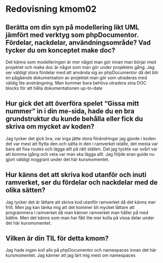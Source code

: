 ---
---
Redovisning kmom02
=========================

Berätta om din syn på modellering likt UML jämfört med verktyg som phpDocumentor. Fördelar, nackdelar, användningsområde? Vad tycker du om konceptet make doc? 
----

Det känns som modelleringen är mer något man gör innan man börjar med projektet och make doc är något som man gör under projektets gång. Jag ser väldigt stora fördelar med att använda sig av phpDocumentor då det blir en pågående dokumentation av projektet man gör som utraderas med väldig lite ansträngning. Man kommer bara behöva utradera sina DOC blocks för att hålla dokumentationen up-to-date 
 
 
Hur gick det att överföra spelet “Gissa mitt nummer” in i din me-sida, hade du en bra grundstruktur du kunde behålla eller fick du skriva om mycket av koden? 
----
Jag tycker det gick bra, var inga jätte stora förändringar jag gjorde i koden det var mest att flytta den och sätta in den i ramverket iställe, det mesta var bara att fixa routes och lägga allt på rätt ställen. Det jag tyckte var svårt var att komma igång och veta var man ska lägga allt. Jag följde eran guide nu gjort väldigt noggrant under det här kursmomentet. 
 
Hur känns det att skriva kod utanför och inuti ramverket, ser du fördelar och nackdelar med de olika sätten? 
----
Jag tycker det är lättare att skriva kod utanför ramverket då det känns mer fritt. Men jag kan tänka mig att det kommer bli mycket lättare att programmera i ramverket då man känner ramverket man håller på med bättre. Men det känns som man har fått lite mer kolla på vissa delar under det här kursmomentet. 
 

Vilken är din TIL för detta kmom?
----
Jag hade ingen koll alls på phpDocumentor och namespaces innan det här kursmomentet. Jag känner att jag lärt mig mest om namespaces